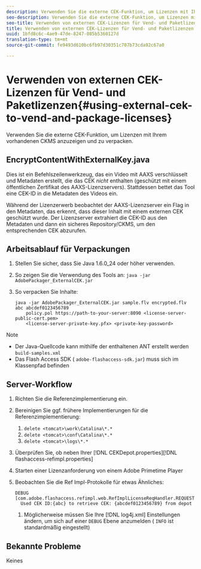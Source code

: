 ```yaml
---
description: Verwenden Sie die externe CEK-Funktion, um Lizenzen mit Ihrem vorhandenen CKMS anzuzeigen und zu verpacken.
seo-description: Verwenden Sie die externe CEK-Funktion, um Lizenzen mit Ihrem vorhandenen CKMS anzuzeigen und zu verpacken.
seo-title: Verwenden von externen CEK-Lizenzen für Vend- und Paketlizenzen
title: Verwenden von externen CEK-Lizenzen für Vend- und Paketlizenzen
uuid: 1bfd8c6c-4ae9-47de-8247-085b5360127d
translation-type: tm+mt
source-git-commit: fe9493d610bc6fb97d30351c707b73cda92c67a0

---
```



# Verwenden von externen CEK-Lizenzen für Vend- und Paketlizenzen{#using-external-cek-to-vend-and-package-licenses}

Verwenden Sie die externe CEK-Funktion, um Lizenzen mit Ihrem vorhandenen CKMS anzuzeigen und zu verpacken.

## EncryptContentWithExternalKey.java

Dies ist ein Befehlszeilenwerkzeug, das ein Video mit AAXS verschlüsselt und Metadaten erstellt, die das CEK *nicht* enthalten (geschützt mit einem öffentlichen Zertifikat des AAXS-Lizenzservers). Stattdessen bettet das Tool eine CEK-ID in die Metadaten des Videos ein.

Während der Lizenzerwerb beobachtet der AAXS-Lizenzserver ein Flag in den Metadaten, das erkennt, dass dieser Inhalt mit einem externen CEK geschützt wurde. Der Lizenzserver extrahiert die CEK-ID aus den Metadaten und dann ein sicheres Repository/CKMS, um den entsprechenden CEK abzurufen.

## Arbeitsablauf für Verpackungen

1. Stellen Sie sicher, dass Sie Java 1.6.0_24 oder höher verwenden.
1. So zeigen Sie die Verwendung des Tools an: `java -jar AdobePackager_ExternalCEK.jar`
1. So verpacken Sie Inhalte:

   ```
   java -jar AdobePackager_ExternalCEK.jar sample.flv encrypted.flv abc abcdef0123456789 
       policy.pol https://path-to-your-server:8090 <license-server-public-cert.pem> 
       <license-server-private-key.pfx> <private-key-password>
   ```

>[!NOTE]
>
>* Der Java-Quellcode kann mithilfe der enthaltenen ANT erstellt werden `build-samples.xml`
>* Das Flash Access SDK ( `adobe-flashaccess-sdk.jar`) muss sich im Klassenpfad befinden
>



## Server-Workflow

1. Richten Sie die Referenzimplementierung ein.
1. Bereinigen Sie ggf. frühere Implementierungen für die Referenzimplementierung:

   1. `delete <tomcat>\work\Catalina\*.*`
   1. `delete <tomcat>\conf\Catalina\*.*`
   1. `delete <tomcat>\logs\*.*`

1. Überprüfen Sie, ob neben Ihrer [!DNL CEKDepot.properties][!DNL flashaccess-refimpl.properties]

1. Starten einer Lizenzanforderung von einem Adobe Primetime Player
1. Beobachten Sie die Ref Impl-Protokolle für etwas Ähnliches:

   ```
   DEBUG [com.adobe.flashaccess.refimpl.web.RefImplLicenseReqHandler.REQUESTS] 
     Used CEK ID:{abc} to retrieve CEK: {abcdef0123456789} from depot
   ```

   1. Möglicherweise müssen Sie Ihre [!DNL log4j.xml] Einstellungen ändern, um sich auf einer `DEBUG` Ebene anzumelden ( `INFO` ist standardmäßig eingestellt)

## Bekannte Probleme

Keines
